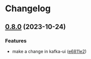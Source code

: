 # Changelog

## [0.8.0](https://github.com/utilitywarehouse/kafka-manifests/compare/kafka-ui-v0.7.1...kafka-ui-v0.8.0) (2023-10-24)


### Features

* make a change in kafka-ui ([e6811e2](https://github.com/utilitywarehouse/kafka-manifests/commit/e6811e2e38afaabefcf42168b46ab96a0daab2fd))
